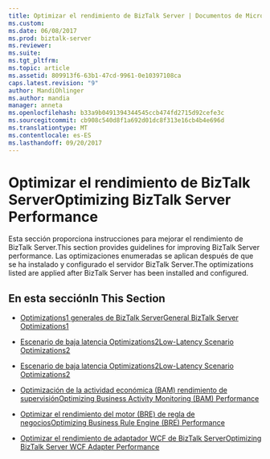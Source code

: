 ```yaml
---
title: Optimizar el rendimiento de BizTalk Server | Documentos de Microsoft
ms.custom: 
ms.date: 06/08/2017
ms.prod: biztalk-server
ms.reviewer: 
ms.suite: 
ms.tgt_pltfrm: 
ms.topic: article
ms.assetid: 809913f6-63b1-47cd-9961-0e10397108ca
caps.latest.revision: "9"
author: MandiOhlinger
ms.author: mandia
manager: anneta
ms.openlocfilehash: b33a9b0491394344545ccb474fd2715d92cefe3c
ms.sourcegitcommit: cb908c540d8f1a692d01dc8f313e16cb4b4e696d
ms.translationtype: MT
ms.contentlocale: es-ES
ms.lasthandoff: 09/20/2017
---
```

# <a name="optimizing-biztalk-server-performance"></a><span data-ttu-id="fef17-102">Optimizar el rendimiento de BizTalk Server</span><span class="sxs-lookup"><span data-stu-id="fef17-102">Optimizing BizTalk Server Performance</span></span>
<span data-ttu-id="fef17-103">Esta sección proporciona instrucciones para mejorar el rendimiento de BizTalk Server.</span><span class="sxs-lookup"><span data-stu-id="fef17-103">This section provides guidelines for improving BizTalk Server performance.</span></span> <span data-ttu-id="fef17-104">Las optimizaciones enumeradas se aplican después de que se ha instalado y configurado el servidor BizTalk Server.</span><span class="sxs-lookup"><span data-stu-id="fef17-104">The optimizations listed are applied after BizTalk Server has been installed and configured.</span></span>  
  
## <a name="in-this-section"></a><span data-ttu-id="fef17-105">En esta sección</span><span class="sxs-lookup"><span data-stu-id="fef17-105">In This Section</span></span>  
  
-   [<span data-ttu-id="fef17-106">Optimizations1 generales de BizTalk Server</span><span class="sxs-lookup"><span data-stu-id="fef17-106">General BizTalk Server Optimizations1</span></span>](../technical-guides/general-biztalk-server-optimizations1.md)  
  
-   [<span data-ttu-id="fef17-107">Escenario de baja latencia Optimizations2</span><span class="sxs-lookup"><span data-stu-id="fef17-107">Low-Latency Scenario Optimizations2</span></span>](../technical-guides/low-latency-scenario-optimizations2.md)  
  
-   [<span data-ttu-id="fef17-108">Escenario de baja latencia Optimizations2</span><span class="sxs-lookup"><span data-stu-id="fef17-108">Low-Latency Scenario Optimizations2</span></span>](../technical-guides/low-latency-scenario-optimizations2.md)  
  
-   [<span data-ttu-id="fef17-109">Optimización de la actividad económica (BAM) rendimiento de supervisión</span><span class="sxs-lookup"><span data-stu-id="fef17-109">Optimizing Business Activity Monitoring (BAM) Performance</span></span>](../technical-guides/optimizing-business-activity-monitoring-bam-performance.md)  
  
-   [<span data-ttu-id="fef17-110">Optimizar el rendimiento del motor (BRE) de regla de negocios</span><span class="sxs-lookup"><span data-stu-id="fef17-110">Optimizing Business Rule Engine (BRE) Performance</span></span>](../technical-guides/optimizing-business-rule-engine-bre-performance.md)  
  
-   [<span data-ttu-id="fef17-111">Optimizar el rendimiento de adaptador WCF de BizTalk Server</span><span class="sxs-lookup"><span data-stu-id="fef17-111">Optimizing BizTalk Server WCF Adapter Performance</span></span>](../technical-guides/optimizing-biztalk-server-wcf-adapter-performance.md)